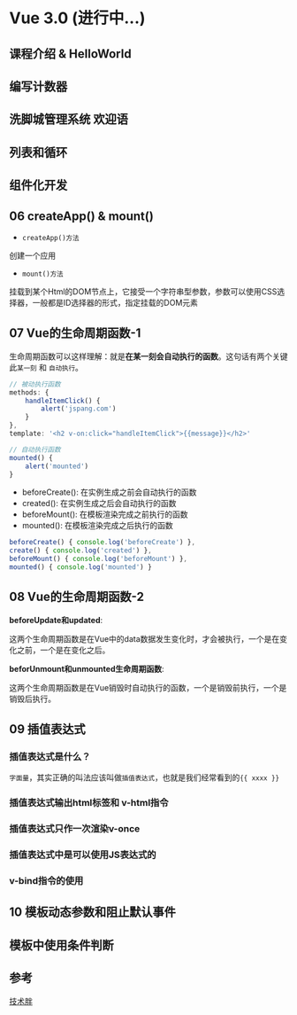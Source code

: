 # Vue 3.0 (进行中...)

## 课程介绍 & HelloWorld

## 编写计数器

## 洗脚城管理系统 欢迎语

## 列表和循环

## 组件化开发

## 06 createApp() & mount()

- `createApp()方法`

创建一个应用

- `mount()方法`

挂载到某个Html的DOM节点上，它接受一个字符串型参数，参数可以使用CSS选择器，一般都是ID选择器的形式，指定挂载的DOM元素

## 07 Vue的生命周期函数-1

生命周期函数可以这样理解：就是**在某一刻会自动执行的函数**。这句话有两个关键此`某一刻` 和 `自动执行`。

``` js
// 被动执行函数
methods: {
    handleItemClick() {
        alert('jspang.com')
    }
},
template: '<h2 v-on:click="handleItemClick">{{message}}</h2>'
```

``` js
// 自动执行函数
mounted() {
    alert('mounted')
}
```

- beforeCreate(): 在实例生成之前会自动执行的函数
- created(): 在实例生成之后会自动执行的函数
- beforeMount(): 在模板渲染完成之前执行的函数
- mounted(): 在模板渲染完成之后执行的函数

``` js
beforeCreate() { console.log('beforeCreate') },
create() { console.log('created') },
beforeMount() { console.log('beforeMount') },
mounted() { console.log('mounted') }
```

## 08 Vue的生命周期函数-2

**beforeUpdate和updated**:

这两个生命周期函数是在Vue中的data数据发生变化时，才会被执行，一个是在变化之前，一个是在变化之后。

**beforUnmount和unmounted生命周期函数**:

这两个生命周期函数是在Vue销毁时自动执行的函数，一个是销毁前执行，一个是销毁后执行。

## 09 插值表达式

### 插值表达式是什么？

`字面量`，其实正确的叫法应该叫做`插值表达式`，也就是我们经常看到的`{{ xxxx }}`

### 插值表达式输出html标签和 v-html指令

### 插值表达式只作一次渲染v-once

### 插值表达式中是可以使用JS表达式的

### v-bind指令的使用

## 10 模板动态参数和阻止默认事件

## 模板中使用条件判断

## 参考

[技术胖](http://jspang.com/detailed?id=68#toc21)
